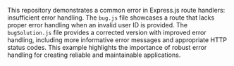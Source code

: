 This repository demonstrates a common error in Express.js route handlers: insufficient error handling. The `bug.js` file showcases a route that lacks proper error handling when an invalid user ID is provided.  The `bugSolution.js` file provides a corrected version with improved error handling, including more informative error messages and appropriate HTTP status codes.  This example highlights the importance of robust error handling for creating reliable and maintainable applications.
